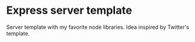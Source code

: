 # Express server template
Server template with my favorite node libraries. Idea inspired by Twitter's template.
